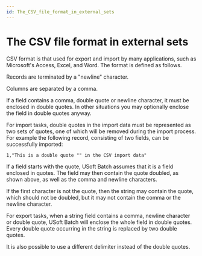 ```yaml
---
id: The_CSV_file_format_in_external_sets
---
```


# The CSV file format in external sets

CSV format is that used for export and import by many applications, such as Microsoft's Access, Excel, and Word. The format is defined as follows.

Records are terminated by a "newline" character.

Columns are separated by a comma.

If a field contains a comma, double quote or newline character, it must be enclosed in double quotes. In other situations you may optionally enclose the field in double quotes anyway.

For import tasks, double quotes in the import data must be represented as two sets of quotes, one of which will be removed during the import process. For example the following record, consisting of two fields, can be successfully imported:

```
1,"This is a double quote "" in the CSV import data"

```

If a field starts with the quote, USoft Batch assumes that it is a field enclosed in quotes. The field may then contain the quote doubled, as shown above, as well as the comma and newline characters.

If the first character is not the quote, then the string may contain the quote, which should not be doubled, but it may not contain the comma or the newline character.

For export tasks, when a string field contains a comma, newline character or double quote, USoft Batch will enclose the whole field in double quotes. Every double quote occurring in the string is replaced by two double quotes.

It is also possible to use a different delimiter instead of the double quotes.